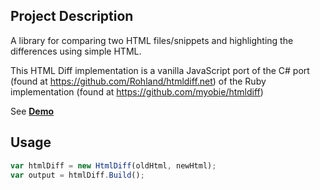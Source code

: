 ## Project Description

A library for comparing two HTML files/snippets and highlighting the differences using simple HTML.

This HTML Diff implementation is a vanilla JavaScript port of the C# port (found at https://github.com/Rohland/htmldiff.net) of the Ruby implementation (found at https://github.com/myobie/htmldiff)

See **[Demo](https://frattaro.github.io/htmldiff.js/)**

## Usage

```JavaScript
var htmlDiff = new HtmlDiff(oldHtml, newHtml);
var output = htmlDiff.Build();
```